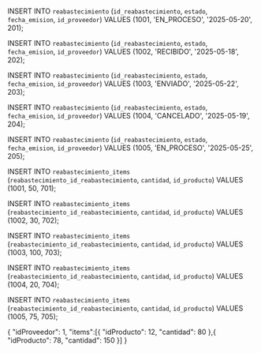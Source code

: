 #
##
###
INSERT INTO `reabastecimiento` (`id_reabastecimiento`, `estado`, `fecha_emision`, `id_proveedor`)
VALUES (1001, 'EN_PROCESO', '2025-05-20', 201);

INSERT INTO `reabastecimiento` (`id_reabastecimiento`, `estado`, `fecha_emision`, `id_proveedor`)
VALUES (1002, 'RECIBIDO', '2025-05-18', 202);

INSERT INTO `reabastecimiento` (`id_reabastecimiento`, `estado`, `fecha_emision`, `id_proveedor`)
VALUES (1003, 'ENVIADO', '2025-05-22', 203);

INSERT INTO `reabastecimiento` (`id_reabastecimiento`, `estado`, `fecha_emision`, `id_proveedor`)
VALUES (1004, 'CANCELADO', '2025-05-19', 204);

INSERT INTO `reabastecimiento` (`id_reabastecimiento`, `estado`, `fecha_emision`, `id_proveedor`)
VALUES (1005, 'EN_PROCESO', '2025-05-25', 205);


INSERT INTO `reabastecimiento_items` (`reabastecimiento_id_reabastecimiento`, `cantidad`, `id_producto`)
VALUES (1001, 50, 701);

INSERT INTO `reabastecimiento_items` (`reabastecimiento_id_reabastecimiento`, `cantidad`, `id_producto`)
VALUES (1002, 30, 702);

INSERT INTO `reabastecimiento_items` (`reabastecimiento_id_reabastecimiento`, `cantidad`, `id_producto`)
VALUES (1003, 100, 703);

INSERT INTO `reabastecimiento_items` (`reabastecimiento_id_reabastecimiento`, `cantidad`, `id_producto`)
VALUES (1004, 20, 704);

INSERT INTO `reabastecimiento_items` (`reabastecimiento_id_reabastecimiento`, `cantidad`, `id_producto`)
VALUES (1005, 75, 705);



{
"idProveedor": 1,
"items":[{
"idProducto": 12,
"cantidad": 80
},{
"idProducto": 78,
"cantidad": 150
}]
}
